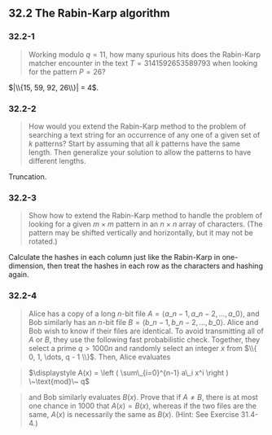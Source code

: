 ## 32.2 The Rabin-Karp algorithm

### 32.2-1

> Working modulo $q = 11$, how many spurious hits does the Rabin-Karp matcher encounter in the text $T = 3141592653589793$ when looking for the pattern $P = 26$?

$|\\{15, 59, 92, 26\\}| = 4$.

### 32.2-2

> How would you extend the Rabin-Karp method to the problem of searching a text string for an occurrence of any one of a given set of $k$ patterns? Start by assuming that all $k$ patterns have the same length. Then generalize your solution to allow the patterns to have different lengths.

Truncation.

### 32.2-3

> Show how to extend the Rabin-Karp method to handle the problem of looking for a given $m \times m$ pattern in an $n \times n$ array of characters. (The pattern may be shifted vertically and horizontally, but it may not be rotated.)

Calculate the hashes in each column just like the Rabin-Karp in one-dimension, then treat the hashes in each row as the characters and hashing again.

### 32.2-4

> Alice has a copy of a long $n$-bit file $A = \langle a\_{n-1}, a\_{n-2}, \dots, a\_0 \rangle$, and Bob similarly has an $n$-bit file $B = \langle b\_{n-1}, b\_{n-2}, \dots, b\_0 \rangle$. Alice and Bob wish to know if their files are identical. To avoid transmitting all of $A$ or $B$, they use the following fast probabilistic check. Together, they select a prime $q > 1000n$ and randomly select an integer $x$ from $\\{ 0, 1, \dots, q - 1 \\}$. Then, Alice evaluates

> $\displaystyle A(x) = \left ( \sum\_{i=0}^{n-1} a\_i x^i \right ) \~\text{mod}\~ q$

> and Bob similarly evaluates $B(x)$. Prove that if $A \ne B$, there is at most one chance in $1000$ that $A(x) = B(x)$, whereas if the two files are the same, $A(x)$ is necessarily the same as $B(x)$. (Hint: See Exercise 31.4-4.)
